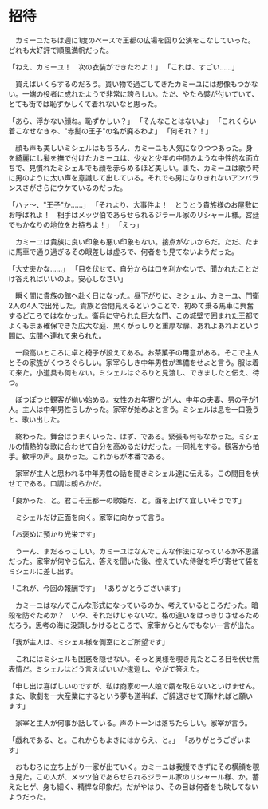 # 招待

　カミーユたちは週に1度のペースで王都の広場を回り公演をこなしていった。どれも大好評で順風満帆だった。

「ねえ、カミーユ！　次の衣装ができたわよ！」
「これは、すごい……」

　買えばいくらするのだろう。貰い物で過ごしてきたカミーユには想像もつかない。一端の役者に成れたようで非常に誇らしい。ただ、やたら襞が付いていて、とても街では恥ずかしくて着れないなと思った。

「あら、浮かない顔ね。恥ずかしい？」
「そんなことはないよ」
「これくらい着こなせなきゃ、"赤髪の王子"の名が廃るわよ」
「何それ？！」

　顔も声も美しいミシェルはもちろん、カミーユも人気になりつつあった。身を綺麗にし髪を撫で付けたカミーユは、少女と少年の中間のような中性的な面立ちで、見慣れたミシェルでも顔を赤らめるほど美しい。また、カミーユは歌う時に男のように太い声を意識して出している。それでも男になりきれないアンバランスさがさらにウケているのだった。

「ハァ〜、"王子"か……」
「それより、大事件よ！　とうとう貴族様のお屋敷にお呼ばれよ！　相手はメッツ伯であらせられるジラール家のリシャール様。宮廷でもかなりの地位をお持ちよ！」
「えっ」

　カミーユは貴族に良い印象も悪い印象もない。接点がないからだ。ただ、たまに馬車で通り過ぎるその眼差しは虚ろで、何者をも見てないようだった。

「大丈夫かな……」
「目を伏せて、自分からは口を利かないで、聞かれたことだけ答えればいいのよ。安心しなさい」



　瞬く間に貴族の館へ赴く日になった。昼下がりに、ミシェル、カミーユ、門衛2人の4人で出発した。貴族と合間見えるということで、初めて乗る馬車に興奮するどころではなかった。衛兵に守られた巨大な門、この城壁で囲まれた王都でよくもまぁ確保できた広大な庭、黒くがっしりと重厚な扉、あれよあれよという間に、広間へ連れて来られた。

　一段高いところに卓と椅子が設えてある。お茶菓子の用意がある。そこで主人とその家族がくつろぐらしい。家宰らしき中年男性が準備をせよと言う。服は着て来た。小道具も何もない。ミシェルはぐるりと見渡し、できましたと伝え、待つ。

　ぽつぽつと観客が揃い始める。女性のお年寄りが1人、中年の夫妻、男の子が1人。主人は中年男性らしかった。家宰が始めよと言う。ミシェルは息を一口吸うと、歌い出した。



　終わった。舞台はうまくいった、はず、である。緊張も何もなかった。ミシェルの情熱的な歌に合わせて自分を高めるだけだった。一同礼をする。観客から拍手。歓呼の声。良かった。これからが本番である。

　家宰が主人と思われる中年男性の話を聞きミシェル達に伝える。この間目を伏せてである。口調は朗らかだ。

「良かった、と。君こそ王都一の歌姫だ、と。面を上げて宜しいそうです」

　ミシェルだけ正面を向く。家宰に向かって言う。

「お褒めに預かり光栄です」

　うーん、まだるっこしい。カミーユはなんでこんな作法になっているか不思議だった。家宰が何やら伝え、答えを聞いた後、控えていた侍従を呼び寄せて袋をミシェルに差し出す。

「これが、今回の報酬です」
「ありがとうございます」

　カミーユはなんでこんな形式になっているのか、考えているところだった。暗殺を防ぐためか？　いや、それだけじゃないな。格の違いをはっきりさせるためだろう。思考の海に没頭しかけるところで、家宰からとんでもない一言が出た。

「我が主人は、ミシェル様を側室にとご所望です」

　これにはミシェルも困惑を隠せない。そっと奥様を覗き見たところ目を伏せ無表情だ。ミシェルはどう言えばいいか逡巡し、やがて答えた。

「申し出は喜ばしいのですが、私は商家の一人娘で婿を取らないといけません。また、歌劇を一大産業にするという夢も道半ば、ご辞退させて頂ければと願います」

　家宰と主人が何事か話している。声のトーンは落ちたらしい。家宰が言う。

「戯れである、と。これからもよきにはからえ、と。」
「ありがとうございます」

　おもむろに立ち上がり一家が出ていく。カミーユは我慢できずにその横顔を覗き見た。この人が、メッツ伯であらせられるジラール家のリシャール様、か。蓄えたヒゲ、身も細く、精悍な印象だ。だがやはり、その目は何者をも映してないようだった。
